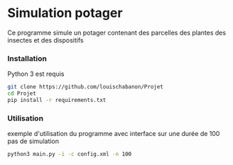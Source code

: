 # Simulation potager

Ce programme simule un potager contenant des parcelles des plantes des insectes et des dispositifs

### Installation
Python 3 est requis

```bash
git clone https://github.com/louischabanon/Projet
cd Projet
pip install -r requirements.txt
```

### Utilisation

exemple d'utilisation du programme avec interface sur une durée de 100 pas de simulation
```bash
python3 main.py -i -c config.xml -n 100
```